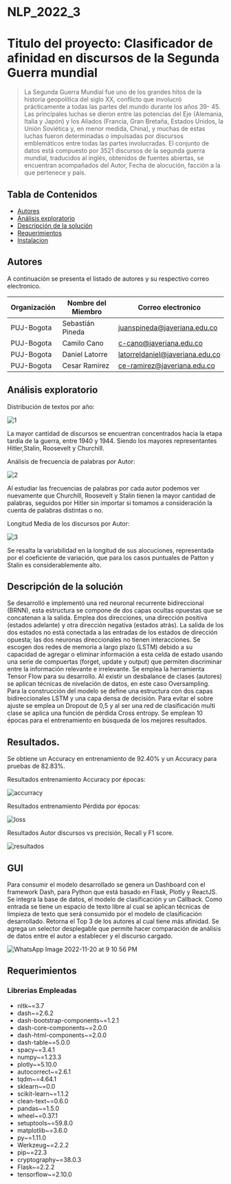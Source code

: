 # NLP_2022_3
# Titulo del proyecto: Clasificador de afinidad en discursos de la Segunda Guerra mundial
>La Segunda Guerra Mundial fue uno de los grandes hitos de la historia geopolítica del siglo XX, conflicto que involucró prácticamente a todas las partes del mundo durante los años 39- 45. Las principales luchas se dieron entre las potencias del Eje (Alemania, Italia y Japón) y los Aliados (Francia, Gran Bretaña, Estados Unidos, la Unión Soviética y, en menor medida, China), y muchas de estas luchas fueron determinadas o impulsadas por discursos emblemáticos entre todas las partes involucradas.
El conjunto de datos está compuesto por 3521 discursos de la segunda guerra mundial, traducidos al inglés, obtenidos de fuentes abiertas, se encuentran acompañados del Autor, Fecha de alocución, facción a la que pertenece y país.


## Tabla de Contenidos
* [Autores](#autores)
* [Análisis exploratorio](#análisis-exploratorio)
* [Descripción de la solución](#descripción-de-la-solución)
* [Requerimientos](#requerimientos)
* [Instalacion](#instalación)

## Autores
A continuación se presenta el listado de autores y su respectivo correo electronico.

| Organización   | Nombre del Miembro | Correo electronico | 
|----------|-------------|-------------|
| PUJ-Bogota | Sebastián Pineda| juanspineda@javeriana.edu.co|
| PUJ-Bogota  |  Camilo Cano | c-cano@javeriana.edu.co |
| PUJ-Bogota  |  Daniel Latorre   | latorreldaniel@javeriana.edu.co| 
| PUJ-Bogota  |  Cesar Ramirez   | ce-ramirez@javeriana.edu.co|

## Análisis exploratorio

Distribución de textos por año:

![1](https://user-images.githubusercontent.com/99692504/203151861-80767a17-e2e4-4f3c-893a-e410cd95c188.PNG)

La mayor cantidad de discursos se encuentran concentrados hacia la etapa tardía de la guerra, entre 1940 y 1944. Siendo los mayores representantes Hitler,Stalin, Roosevelt y Churchill.

Análisis de frecuencia de palabras por Autor:

![2](https://user-images.githubusercontent.com/99692504/203152344-a6c1d96e-6caf-4ccf-8e90-b9d68bf95c6a.PNG)

Al estudiar las frecuencias de palabras por cada autor podemos ver nuevamente que Churchill, Roosevelt y Stalin tienen la mayor cantidad de palabras, seguidos por Hitler sin importar si tomamos a consideración la cuenta de palabras distintas o no.

Longitud Media de los discursos por Autor:

![3](https://user-images.githubusercontent.com/99692504/203152661-883756bd-da4c-497d-af60-4cc2e2bf6288.PNG)

Se resalta la variabilidad en la longitud de sus alocuciones, representada por el coeficiente de variación, que para los casos puntuales de Patton y Stalin es considerablemente alto.


## Descripción de la solución

Se desarrolló e implementó una red neuronal recurrente bidireccional (BRNN), esta estructura se compone de dos capas ocultas opuestas que se concatenan a la salida. Emplea dos direcciones, una dirección positiva (estados adelante) y otra dirección negativa (estados atrás). La salida de los dos estados no está conectada a las entradas de los estados de dirección opuesta; las dos neuronas direccionales no tienen interacciones. Se escogen dos redes de memoria a largo plazo (LSTM) debido a su capacidad de agregar o eliminar información a esta celda de estado usando una serie de compuertas (forget, update y output) que permiten discriminar entre la información relevante e irrelevante. Se emplea la herramienta Tensor Flow para su desarrollo. Al existir un desbalance de clases (autores) se aplican técnicas de nivelación de datos, en este caso Oversampling. Para la construcción del modelo se define una estructura con dos capas bidireccionales LSTM y una capa densa de decisión. Para evitar el sobre ajuste se emplea un Dropout de 0,5 y al ser una red de clasificación multi clase se aplica una función de pérdida Cross entropy. Se emplean 10 épocas para el entrenamiento en búsqueda de los mejores resultados.

## Resultados.

Se obtiene un Accuracy en entrenamiento de 92.40% y un Accuracy para pruebas de 82.83%.

Resultados entrenamiento Accuracy por épocas:

![accurracy](https://user-images.githubusercontent.com/99692504/203153681-9e629bb9-37f5-4107-9f20-f914b1fbec58.PNG)

Resultados entrenamiento Pérdida por épocas:

![loss](https://user-images.githubusercontent.com/99692504/203153814-2fbaacd0-298e-43cd-bc94-2f349532fe20.PNG)

Resultados Autor discursos vs precisión, Recall y F1 score.

![resultados](https://user-images.githubusercontent.com/99692504/203153898-f0a39d4a-dbb5-489e-b445-38de56af177f.PNG)

## GUI

Para consumir el modelo desarrollado se genera un Dashboard con el framework Dash, para Python que está basado en Flask, Plotly y ReactJS. Se integra la base de datos, el modelo de clasificación y un Callback. Como entrada se tiene un espacio de texto libre al cual se aplican técnicas de limpieza de texto que será consumido por el modelo de clasificación desarrollado. Retorna el Top 3 de los autores al cual tiene más afinidad. Se agrega un selector desplegable que permite hacer comparación de análisis de datos entre el autor a establecer y el discurso cargado.

![WhatsApp Image 2022-11-20 at 9 10 56 PM](https://user-images.githubusercontent.com/99692504/203154087-cd243863-3c91-4b34-bd96-667890347846.jpeg)


## Requerimientos

### Librerias Empleadas 
- nltk~=3.7
- dash~=2.6.2
- dash-bootstrap-components~=1.2.1
- dash-core-components~=2.0.0
- dash-html-components~=2.0.0
- dash-table~=5.0.0
- spacy~=3.4.1
- numpy~=1.23.3
- plotly~=5.10.0
- autocorrect~=2.6.1
- tqdm~=4.64.1
- sklearn~=0.0
- scikit-learn~=1.1.2
- clean-text~=0.6.0
- pandas~=1.5.0
- wheel~=0.37.1
- setuptools~=59.8.0
- matplotlib~=3.6.0
- py~=1.11.0
- Werkzeug~=2.2.2
- pip~=22.3
- cryptography~=38.0.3
- Flask~=2.2.2
- tensorflow~=2.10.0
